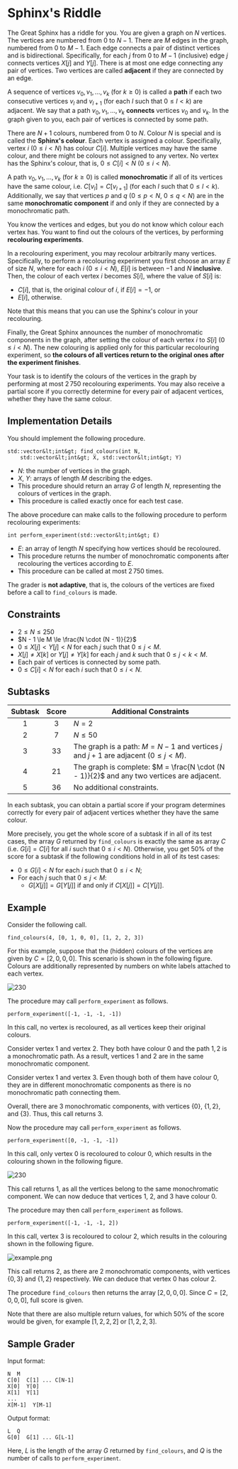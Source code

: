 # Sphinx's Riddle

The Great Sphinx has a riddle for you. 
You are given a graph on $N$ vertices.
The vertices are numbered from $0$ to $N - 1$.
There are $M$ edges in the graph, numbered from $0$ to $M-1$.
Each edge connects a pair of distinct vertices and is bidirectional.
Specifically, for each $j$ from $0$ to $M - 1$ (inclusive)
 edge $j$ connects vertices $X[j]$ and $Y[j]$.
There is at most one edge connecting any pair of vertices.
Two vertices are called **adjacent**
 if they are connected by an edge.

A sequence of vertices $v_0, v_1, \ldots, v_k$ (for $k \ge 0$)
 is called a **path**
 if each two consecutive vertices $v_l$ and $v_{l+1}$
 (for each $l$ such that $0 \le l < k$)
 are adjacent.
We say that a path $v_0, v_1, \ldots, v_k$ **connects** vertices $v_0$ and $v_k$.
In the graph given to you, each pair of vertices is connected by some path.

There are $N + 1$ colours, numbered from $0$ to $N$.
Colour $N$ is special and is called the **Sphinx's colour**.
Each vertex is assigned a colour.
Specifically, vertex $i$ ($0 \le i < N$) has colour $C[i]$.
Multiple vertices may have the same colour, 
and there might be colours not assigned to any vertex.
No vertex has the Sphinx's colour,
 that is, $0 \le C[i] < N$ ($0 \le i < N$).

A path $v_0, v_1, \ldots, v_k$ (for $k \ge 0$)
 is called **monochromatic**
 if
 all of its vertices have the same colour,
 i.e. $C[v_l] = C[v_{l+1}]$ (for each $l$ such that $0 \le l < k$).
Additionally, we say that vertices $p$ and $q$ ($0 \le p < N$, $0 \le q < N$)
 are in the same **monochromatic component**
 if and only if they are connected by a monochromatic path.

You know the vertices and edges,
 but you do not know which colour each vertex has.
You want to find out the colours of the vertices,
 by performing **recolouring experiments**.

In a recolouring experiment,
 you may recolour arbitrarily many vertices.
Specifically, to perform a recolouring experiment
 you first choose an array $E$ of size $N$,
 where for each $i$ ($0 \le i < N$),
 $E[i]$ is between $-1$ and $N$ **inclusive**.
Then, the colour of each vertex $i$ becomes $S[i]$, where the value of $S[i]$ is:

* $C[i]$, that is, the original colour of $i$, if $E[i] = -1$, or
* $E[i]$, otherwise.

Note that this means that you can use the Sphinx's colour in your recolouring.

Finally, the Great Sphinx announces
 the number of monochromatic components in the graph,
 after setting the colour of each vertex $i$ to $S[i]$ ($0 \le i < N$).
The new colouring is applied only for this particular recolouring experiment,
 so **the colours of all vertices return to the original ones after the experiment finishes**.

Your task is to identify the colours of the vertices in the graph
 by performing at most $2\,750$ recolouring experiments. 
You may also receive a partial score
 if you correctly determine for every pair of adjacent vertices,
 whether they have the same colour.

## Implementation Details

You should implement the following procedure.

```
std::vector&lt;int&gt; find_colours(int N,
    std::vector&lt;int&gt; X, std::vector&lt;int&gt; Y)
```

* $N$: the number of vertices in the graph.
* $X$, $Y$: arrays of length $M$ describing the edges.
* This procedure should return an array $G$ of length $N$,
   representing the colours of vertices in the graph.
* This procedure is called exactly once for each test case.

The above procedure can make calls to the following procedure
 to perform recolouring experiments:

```
int perform_experiment(std::vector&lt;int&gt; E)
```

* $E$: an array of length $N$ specifying how vertices should be recoloured.
* This procedure returns the number of monochromatic components
   after recolouring the vertices according to $E$.
* This procedure can be called at most $2\,750$ times.

The grader is **not adaptive**, that is,
 the colours of the vertices are fixed before a call to `find_colours` is made.

## Constraints

* $2 \le N \le 250$
* $N - 1 \le M \le \frac{N \cdot (N - 1)}{2}$
* $0 \le X[j] < Y[j] < N$ for each $j$ such that $0 \le j < M$.
* $X[j] \neq X[k]$ or $Y[j] \neq Y[k]$
   for each $j$ and $k$ such that $0 \le j < k < M$.
* Each pair of vertices is connected by some path.
* $0 \le C[i] < N$ for each $i$ such that $0 \le i < N$.

## Subtasks

| Subtask | Score  | Additional Constraints |
| :-----: | :----: | ---------------------- |
| 1       | $3$    | $N = 2$
| 2       | $7$    | $N \le 50$
| 3       | $33$   | The graph is a path: $M = N - 1$ and vertices $j$ and $j+1$ are adjacent ($0 \leq j < M$).
| 4       | $21$   | The graph is complete: $M = \frac{N \cdot (N - 1)}{2}$ and any two vertices are adjacent.
| 5       | $36$   | No additional constraints.

In each subtask, you can obtain a partial score
 if your program determines correctly
 for every pair of adjacent vertices
 whether they have the same colour.

More precisely,
 you get the whole score of a subtask
 if in all of its test cases,
 the array $G$ returned by `find_colours`
 is exactly the same as array $C$
 (i.e. $G[i] = C[i]$
 for all $i$ such that $0 \le i < N$).
Otherwise,
 you get $50\%$ of the score for a subtask
 if the following conditions hold
 in all of its test cases:

* $0 \le G[i] < N$
   for each $i$ such that $0 \le i < N$;
* For each $j$ such that $0 \le j < M$:
  * $G[X[j]] = G[Y[j]]$ if and only if $C[X[j]] = C[Y[j]]$.

## Example

Consider the following call.

```
find_colours(4, [0, 1, 0, 0], [1, 2, 2, 3])
```

For this example, suppose that
 the (hidden) colours of the vertices are given by
 $C = [2, 0, 0, 0]$.
This scenario is shown in the following figure.
Colours are additionally represented by numbers on white labels attached to each vertex.

![](sphinx_example.png "230")

The procedure may call `perform_experiment` as follows.

```
perform_experiment([-1, -1, -1, -1])
```

In this call, no vertex is recoloured, as all vertices keep their original colours.

Consider vertex $1$ and vertex $2$.
They both have colour $0$ and the path $1, 2$ is a monochromatic path.
As a result, vertices $1$ and $2$ are in the same monochromatic component.

Consider vertex $1$ and vertex $3$.
Even though both of them have colour $0$,
 they are in different monochromatic components
 as there is no monochromatic path connecting them.

Overall, there are $3$ monochromatic components,
 with vertices $\{0\}$, $\{1, 2\}$, and $\{3\}$.
Thus, this call returns $3$.

Now the procedure may call `perform_experiment` as follows.

```
perform_experiment([0, -1, -1, -1])
```

In this call, only vertex $0$ is recoloured to colour $0$,
 which results in the colouring shown in the following figure.

![](sphinx_order1.png "230")

This call returns $1$, as all the vertices belong to the same monochromatic component.
We can now deduce that vertices $1$, $2$, and $3$ have colour $0$.

The procedure may then call `perform_experiment` as follows.

```
perform_experiment([-1, -1, -1, 2])
```

In this call, vertex $3$ is recoloured to colour $2$,
 which results in the colouring shown in the following figure.

![example.png](sphinx_order2.png "230")

This call returns $2$, as there are $2$ monochromatic components,
 with vertices $\{0, 3\}$ and $\{1, 2\}$ respectively. 
We can deduce that vertex $0$ has colour $2$.

The procedure `find_colours` then returns the array $[2, 0, 0, 0]$.
Since $C = [2, 0, 0, 0]$, full score is given.

Note that there are also multiple return values, for which $50\%$ of the score would be given, for example $[1, 2, 2, 2]$ or $[1, 2, 2, 3]$.

## Sample Grader

Input format:

```
N  M
C[0]  C[1] ... C[N-1]
X[0]  Y[0]
X[1]  Y[1]
...
X[M-1]  Y[M-1]
```

Output format:

```
L  Q
G[0]  G[1] ... G[L-1]
```

Here, $L$ is the length of the array $G$ returned by `find_colours`,
 and $Q$ is the number of calls to `perform_experiment`.
